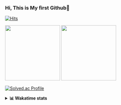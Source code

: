 ### Hi, This is My first Github👋
[![Hits](https://hits.seeyoufarm.com/api/count/incr/badge.svg?url=https%3A%2F%2Fgithub.com%2FJonghyun-Park1027&count_bg=%2379C83D&title_bg=%23555555&icon=&icon_color=%23E7E7E7&title=hits&edge_flat=false)](https://hits.seeyoufarm.com)
<br>


<p>
  <img height="180em" src="https://github-readme-stats-eight-rho-29.vercel.app/api?username=Jonghyun-Park1027&show_icons=true&include_all_commits=true&bg_color=30,e96443,904e95&title_color=fff&text_color=fff">
  <img height="180em" src="https://github-readme-stats-eight-rho-29.vercel.app/api/top-langs/?username=Jonghyun-Park1027&layout=compact&bg_color=30,e96443,904e95&title_color=fff&text_color=fff">


[![Solved.ac Profile](http://mazassumnida.wtf/api/v2/generate_badge?boj=ppjjhh1027)](https://solved.ac/ppjjhh1027/)

</p>
<details>
<summary><b>📊 Wakatime stats</b><br></summary>
<div>
<hr/>



<!--START_SECTION:waka-->
![Code Time](http://img.shields.io/badge/Code%20Time-1%2C148%20hrs-blue)

![Profile Views](http://img.shields.io/badge/Profile%20Views-0-blue)

**🐱 My GitHub Data** 

> 📦 159.1 kB Used in GitHub's Storage 
 > 
> 🏆 57 Contributions in the Year 2025
 > 
> 🚫 Not Opted to Hire
 > 
> 📜 10 Public Repositories 
 > 
> 🔑 10 Private Repositories 
 > 
**I'm an Early 🐤** 

```text
🌞 Morning                62 commits          █████░░░░░░░░░░░░░░░░░░░░   19.25 % 
🌆 Daytime                161 commits         ████████████░░░░░░░░░░░░░   50.00 % 
🌃 Evening                86 commits          ███████░░░░░░░░░░░░░░░░░░   26.71 % 
🌙 Night                  13 commits          █░░░░░░░░░░░░░░░░░░░░░░░░   04.04 % 
```
📅 **I'm Most Productive on Friday** 

```text
Monday                   53 commits          ████░░░░░░░░░░░░░░░░░░░░░   16.46 % 
Tuesday                  44 commits          ███░░░░░░░░░░░░░░░░░░░░░░   13.66 % 
Wednesday                24 commits          ██░░░░░░░░░░░░░░░░░░░░░░░   07.45 % 
Thursday                 34 commits          ███░░░░░░░░░░░░░░░░░░░░░░   10.56 % 
Friday                   73 commits          ██████░░░░░░░░░░░░░░░░░░░   22.67 % 
Saturday                 37 commits          ███░░░░░░░░░░░░░░░░░░░░░░   11.49 % 
Sunday                   57 commits          ████░░░░░░░░░░░░░░░░░░░░░   17.70 % 
```


📊 **This Week I Spent My Time On** 

```text
🕑︎ Time Zone: Asia/Seoul

💬 Programming Languages: 
Python                   19 hrs 48 mins      ████████████████████████░   97.33 % 
Markdown                 8 mins              ░░░░░░░░░░░░░░░░░░░░░░░░░   00.66 % 
Git Config               5 mins              ░░░░░░░░░░░░░░░░░░░░░░░░░   00.48 % 
Bash                     5 mins              ░░░░░░░░░░░░░░░░░░░░░░░░░   00.48 % 
Other                    4 mins              ░░░░░░░░░░░░░░░░░░░░░░░░░   00.37 % 

🔥 Editors: 
Cursor                   20 hrs 21 mins      █████████████████████████   100.00 % 

🐱‍💻 Projects: 
bit_abutrage             16 hrs 7 mins       ████████████████████░░░░░   79.19 % 
arbitrage                4 hrs 14 mins       █████░░░░░░░░░░░░░░░░░░░░   20.81 % 

💻 Operating System: 
Mac                      20 hrs 21 mins      █████████████████████████   100.00 % 
```

**I Mostly Code in Jupyter Notebook** 

```text
Jupyter Notebook         10 repos            ███████████████░░░░░░░░░░   58.82 % 
C++                      3 repos             ████░░░░░░░░░░░░░░░░░░░░░   17.65 % 
TypeScript               2 repos             ███░░░░░░░░░░░░░░░░░░░░░░   11.76 % 
Dart                     1 repo              █░░░░░░░░░░░░░░░░░░░░░░░░   05.88 % 
Python                   1 repo              █░░░░░░░░░░░░░░░░░░░░░░░░   05.88 % 
```




 Last Updated on 21/09/2025 18:42:19 UTC
<!--END_SECTION:waka-->
</details>



